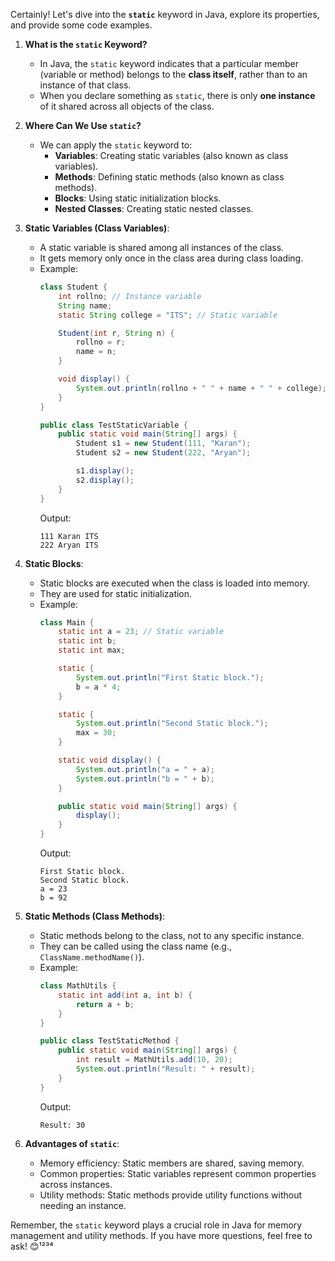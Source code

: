 Certainly! Let's dive into the **`static`** keyword in Java, explore its properties, and provide some code examples.

1. **What is the `static` Keyword?**
   - In Java, the `static` keyword indicates that a particular member (variable or method) belongs to the **class itself**, rather than to an instance of that class.
   - When you declare something as `static`, there is only **one instance** of it shared across all objects of the class.

2. **Where Can We Use `static`?**
   - We can apply the `static` keyword to:
     - **Variables**: Creating static variables (also known as class variables).
     - **Methods**: Defining static methods (also known as class methods).
     - **Blocks**: Using static initialization blocks.
     - **Nested Classes**: Creating static nested classes.

3. **Static Variables (Class Variables)**:
   - A static variable is shared among all instances of the class.
   - It gets memory only once in the class area during class loading.
   - Example:
     ```java
     class Student {
         int rollno; // Instance variable
         String name;
         static String college = "ITS"; // Static variable

         Student(int r, String n) {
             rollno = r;
             name = n;
         }

         void display() {
             System.out.println(rollno + " " + name + " " + college);
         }
     }

     public class TestStaticVariable {
         public static void main(String[] args) {
             Student s1 = new Student(111, "Karan");
             Student s2 = new Student(222, "Aryan");

             s1.display();
             s2.display();
         }
     }
     ```
     Output:
     ```
     111 Karan ITS
     222 Aryan ITS
     ```

4. **Static Blocks**:
   - Static blocks are executed when the class is loaded into memory.
   - They are used for static initialization.
   - Example:
     ```java
     class Main {
         static int a = 23; // Static variable
         static int b;
         static int max;

         static {
             System.out.println("First Static block.");
             b = a * 4;
         }

         static {
             System.out.println("Second Static block.");
             max = 30;
         }

         static void display() {
             System.out.println("a = " + a);
             System.out.println("b = " + b);
         }

         public static void main(String[] args) {
             display();
         }
     }
     ```
     Output:
     ```
     First Static block.
     Second Static block.
     a = 23
     b = 92
     ```

5. **Static Methods (Class Methods)**:
   - Static methods belong to the class, not to any specific instance.
   - They can be called using the class name (e.g., `ClassName.methodName()`).
   - Example:
     ```java
     class MathUtils {
         static int add(int a, int b) {
             return a + b;
         }
     }

     public class TestStaticMethod {
         public static void main(String[] args) {
             int result = MathUtils.add(10, 20);
             System.out.println("Result: " + result);
         }
     }
     ```
     Output:
     ```
     Result: 30
     ```

6. **Advantages of `static`**:
   - Memory efficiency: Static members are shared, saving memory.
   - Common properties: Static variables represent common properties across instances.
   - Utility methods: Static methods provide utility functions without needing an instance.

Remember, the `static` keyword plays a crucial role in Java for memory management and utility methods. If you have more questions, feel free to ask! 😊¹²³⁴

